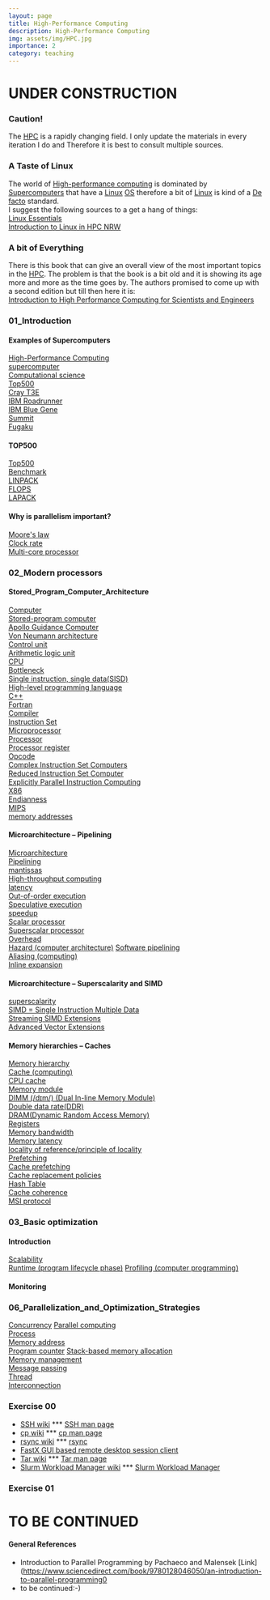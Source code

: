 ```yaml
---
layout: page
title: High-Performance Computing
description: High-Performance Computing
img: assets/img/HPC.jpg
importance: 2
category: teaching
---
```


# UNDER CONSTRUCTION
### Caution!
The [HPC](https://en.wikipedia.org/wiki/High-performance_computing) is a rapidly changing field. I only update the materials in every iteration I do and Therefore it is best to consult multiple sources.
### A Taste of Linux
The world of [High-performance computing](https://en.wikipedia.org/wiki/High-performance_computing) is dominated by [Supercomputers](https://en.wikipedia.org/wiki/Supercomputer) that 
have a [Linux](https://en.wikipedia.org/wiki/Linux) [OS](https://en.wikipedia.org/wiki/Operating_system) therefore a bit of [Linux](https://en.wikipedia.org/wiki/Linux) is kind of a [De facto](https://en.wikipedia.org/wiki/De_facto) standard.  
I suggest the following sources to a get a hang of things:  
[Linux Essentials](https://learning.lpi.org/pdfstore/LPI-Learning-Material-010-160-en.pdf)  
[Introduction to Linux in HPC NRW](https://hpc-wiki.info/hpc/Introduction_to_Linux_in_HPC)  
### A bit of Everything
There is this book that can give an overall view of the most important topics in the [HPC](https://en.wikipedia.org/wiki/High-performance_computing). The problem is that the book is a bit old and it is showing its age more and more as the time goes by. The authors promised to come up with a second edition but till then here it is:  
[Introduction to High Performance Computing for Scientists and Engineers](https://www.routledge.com/Introduction-to-High-Performance-Computing-for-Scientists-and-Engineers/Hager-Wellein/p/book/9781439811924)  
### 01_Introduction
#### Examples of Supercomputers
[High-Performance Computing](https://en.wikipedia.org/wiki/High-performance_computing)  
[supercomputer](https://en.wikipedia.org/wiki/Supercomputer)  
[Computational science](https://en.wikipedia.org/wiki/Computational_science)  
[Top500](https://en.wikipedia.org/wiki/TOP500)  
[Cray T3E](https://en.wikipedia.org/wiki/Cray_T3E)  
[IBM Roadrunner](https://en.wikipedia.org/wiki/Roadrunner_(supercomputer))  
[IBM Blue Gene](https://en.wikipedia.org/wiki/IBM_Blue_Gene)  
[Summit](https://en.wikipedia.org/wiki/Summit_(supercomputer))  
[Fugaku](https://en.wikipedia.org/wiki/Fugaku_(supercomputer))  
#### TOP500
[Top500](https://en.wikipedia.org/wiki/TOP500)  
[Benchmark](https://en.wikipedia.org/wiki/Benchmark_(computing))  
[LINPACK](https://en.wikipedia.org/wiki/LINPACK)  
[FLOPS](https://en.wikipedia.org/wiki/FLOPS)  
[LAPACK](https://en.wikipedia.org/wiki/LAPACK)  
#### Why is parallelism important?
[Moore's law](https://en.wikipedia.org/wiki/Moore%27s_law)  
[Clock rate](https://en.wikipedia.org/wiki/Clock_rate)  
[Multi-core processor](https://en.wikipedia.org/wiki/Multi-core_processor)  
### 02_Modern processors
#### Stored_Program_Computer_Architecture
[Computer](https://en.wikipedia.org/wiki/Computer#Digital_computers)  
[Stored-program computer](https://en.wikipedia.org/wiki/Stored-program_computer)  
[Apollo Guidance Computer](https://en.wikipedia.org/wiki/Apollo_Guidance_Computer)  
[Von Neumann architecture](https://en.wikipedia.org/wiki/Von_Neumann_architecture)  
[Control unit](https://en.wikipedia.org/wiki/Control_unit)  
[Arithmetic logic unit](https://en.wikipedia.org/wiki/Arithmetic_logic_unit)  
[CPU](https://en.wikipedia.org/wiki/Central_processing_unit)  
[Bottleneck](https://en.wikipedia.org/wiki/Bottleneck_(software))  
[Single instruction, single data(SISD)](https://en.wikipedia.org/wiki/Single_instruction,_single_data)  
[High-level programming language](https://en.wikipedia.org/wiki/High-level_programming_language)  
[C++](https://en.wikipedia.org/wiki/C%2B%2B)  
[Fortran](https://en.wikipedia.org/wiki/Fortran)  
[Compiler](https://en.wikipedia.org/wiki/Compiler)  
[Instruction Set](https://en.wikipedia.org/wiki/Instruction_set_architecture)  
[Microprocessor](https://en.wikipedia.org/wiki/Microprocessor)  
[Processor](https://en.wikipedia.org/wiki/Processor_(computing))  
[Processor register](https://en.wikipedia.org/wiki/Processor_register)  
[Opcode](https://en.wikipedia.org/wiki/Opcode)  
[Complex Instruction Set Computers](https://en.wikipedia.org/wiki/Complex_instruction_set_computer)  
[Reduced Instruction Set Computer](https://en.wikipedia.org/wiki/Reduced_instruction_set_computer)  
[Explicitly Parallel Instruction Computing](https://en.wikipedia.org/wiki/Explicitly_parallel_instruction_computing)  
[X86](https://en.wikipedia.org/wiki/X86)  
[Endianness](https://en.wikipedia.org/wiki/Endianness)  
[MIPS](https://en.wikipedia.org/wiki/MIPS_architecture)  
[memory addresses](https://en.wikipedia.org/wiki/Memory_address)  
#### Microarchitecture – Pipelining
[Microarchitecture](https://en.wikipedia.org/wiki/Microarchitecture)  
[Pipelining](https://en.wikipedia.org/wiki/Instruction_pipelining)  
[mantissas](https://en.wikipedia.org/wiki/Significand)  
[High-throughput computing](https://en.wikipedia.org/wiki/High-throughput_computing)  
[latency](https://en.wikipedia.org/wiki/Latency_(engineering))  
[Out-of-order execution](https://en.wikipedia.org/wiki/Out-of-order_execution)  
[Speculative execution](https://en.wikipedia.org/wiki/Speculative_execution)  
[speedup](https://en.wikipedia.org/wiki/Speedup)  
[Scalar processor](https://en.wikipedia.org/wiki/Scalar_processor)  
[Superscalar processor](https://en.wikipedia.org/wiki/Superscalar_processor)  
[Overhead](https://en.wikipedia.org/wiki/Overhead_(computing))  
[Hazard (computer architecture)](https://en.wikipedia.org/wiki/Hazard_(computer_architecture))  
[Software pipelining](https://en.wikipedia.org/wiki/Software_pipelining)  
[Aliasing (computing)](https://en.wikipedia.org/wiki/Aliasing_(computing))  
[Inline expansion](https://en.wikipedia.org/wiki/Inline_expansion)  
#### Microarchitecture – Superscalarity and SIMD
[superscalarity](https://en.wiktionary.org/wiki/superscalarity)  
[SIMD = Single Instruction Multiple Data](https://en.wikipedia.org/wiki/Single_instruction,_multiple_data)  
[Streaming SIMD Extensions](https://en.wikipedia.org/wiki/Streaming_SIMD_Extensions)  
[Advanced Vector Extensions](https://en.wikipedia.org/wiki/Advanced_Vector_Extensions)  
#### Memory hierarchies – Caches
[Memory hierarchy](https://en.wikipedia.org/wiki/Memory_hierarchy)  
[Cache (computing)](https://en.wikipedia.org/wiki/Cache_(computing)#HARDWARE)  
[CPU cache](https://en.wikipedia.org/wiki/CPU_cache)  
[Memory module](https://en.wikipedia.org/wiki/Memory_module)  
[DIMM (/dɪm/) (Dual In-line Memory Module)](https://en.wikipedia.org/wiki/DIMM)  
[Double data rate(DDR)](https://en.wikipedia.org/wiki/Double_data_rate)  
[DRAM(Dynamic Random Access Memory)](https://en.wikipedia.org/wiki/Dynamic_random-access_memory)  
[Registers](https://en.wikipedia.org/wiki/Processor_register)  
[Memory bandwidth](https://en.wikipedia.org/wiki/Memory_bandwidth)  
[Memory latency](https://en.wikipedia.org/wiki/Memory_latency)  
[locality of reference/principle of locality](https://en.wikipedia.org/wiki/Locality_of_reference)  
[Prefetching](https://en.wikipedia.org/wiki/Prefetching)  
[Cache prefetching](https://en.wikipedia.org/wiki/Cache_prefetching)  
[Cache replacement policies](https://en.wikipedia.org/wiki/Cache_replacement_policies#LRU)  
[Hash Table](https://en.wikipedia.org/wiki/Hash_table)  
[Cache coherence](https://en.wikipedia.org/wiki/Cache_coherence)  
[MSI protocol](https://en.wikipedia.org/wiki/MSI_protocol)  
### 03_Basic optimization
#### Introduction
[Scalability](https://en.wikipedia.org/wiki/Scalability)  
[Runtime (program lifecycle phase)](https://en.wikipedia.org/wiki/Runtime_(program_lifecycle_phase))  
[Profiling (computer programming)](https://en.wikipedia.org/wiki/Profiling_(computer_programming))  
#### Monitoring








### 06_Parallelization_and_Optimization_Strategies
[Concurrency](https://en.wikipedia.org/wiki/Concurrency_(computer_science))  
[Parallel computing](https://en.wikipedia.org/wiki/Parallel_computing)  
[Process](https://en.wikipedia.org/wiki/Process_(computing))  
[Memory address](https://en.wikipedia.org/wiki/Memory_address)  
[Program counter](https://en.wikipedia.org/wiki/Program_counter)
[Stack-based memory allocation](https://en.wikipedia.org/wiki/Stack-based_memory_allocation)  
[Memory management](https://en.wikipedia.org/wiki/Memory_management#HEAP)  
[Message passing](https://en.wikipedia.org/wiki/Message_passing)  
[Thread](https://en.wikipedia.org/wiki/Thread_(computing))  
[Interconnection](https://en.wikipedia.org/wiki/Interconnection)  


### Exercise 00
* [SSH wiki](https://en.wikipedia.org/wiki/Secure_Shell) *** [SSH man page](https://man7.org/linux/man-pages/man1/ssh.1.html)  
* [cp wiki](https://en.wikipedia.org/wiki/Cp_(Unix)) *** [cp man page](https://man7.org/linux/man-pages/man1/cp.1.html)  
* [rsync wiki](https://en.wikipedia.org/wiki/Rsync) *** [rsync](https://man7.org/linux/man-pages/man1/rsync.1.html)  
* [FastX GUI based remote desktop session client](https://www.starnet.com/fastx/)  
* [Tar wiki](https://en.wikipedia.org/wiki/Tar_(computing)) *** [Tar man page](https://man7.org/linux/man-pages/man1/tar.1.html)  
* [Slurm Workload Manager wiki](https://en.wikipedia.org/wiki/Slurm_Workload_Manager) *** [Slurm Workload Manager](https://slurm.schedmd.com/)  
### Exercise 01




# TO BE CONTINUED



#### General References
* Introduction to Parallel Programming by Pachaeco and Malensek [Link](https://www.sciencedirect.com/book/9780128046050/an-introduction-to-parallel-programming0  
* to be continued:-) 
